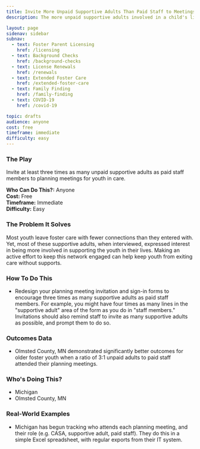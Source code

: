 ```yaml
---
title: Invite More Unpaid Supportive Adults Than Paid Staff to Meetings
description: The more unpaid supportive adults involved in a child's life, the better their long-term outcomes.

layout: page
sidenav: sidebar
subnav:
  - text: Foster Parent Licensing
    href: /licensing
  - text: Background Checks
    href: /background-checks
  - text: License Renewals
    href: /renewals
  - text: Extended Foster Care
    href: /extended-foster-care
  - text: Family Finding
    href: /family-finding
  - text: COVID-19
    href: /covid-19

topic: drafts
audience: anyone
cost: free
timeframe: immediate
difficulty: easy
---
```



### The Play

Invite at least three times as many unpaid supportive adults as paid staff members to planning meetings for youth in care.

**Who Can Do This?:**
Anyone<br />
**Cost:**
Free<br />
**Timeframe:**
Immediate<br />
**Difficulty:**
Easy<br />

### The Problem It Solves

Most youth leave foster care with fewer connections than they entered with. Yet, most of these supportive adults, when interviewed, expressed interest in being more involved in supporting the youth in their lives. Making an active effort to keep this network engaged can help keep youth from exiting care without supports.

### How To Do This

* Redesign your planning meeting invitation and sign-in forms to encourage three times as many supportive adults as paid staff members. For example, you might have four times as many lines in the "supportive adult" area of the form as you do in "staff members." Invitations should also remind staff to invite as many supportive adults as possible, and prompt them to do so.


### Outcomes Data

* Olmsted County, MN demonstrated significantly better outcomes for older foster youth when a ratio of 3:1 unpaid adults to paid staff attended their planning meetings.

### Who's Doing This?

* Michigan 
* Olmsted County, MN

### Real-World Examples

* Michigan has begun tracking who attends each planning meeting, and their role (e.g. CASA, supportive adult, paid staff). They do this in a simple Excel spreadsheet, with regular exports from their IT system.
